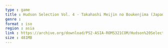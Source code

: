 ```yaml
---
type : game
title : Hudson Selection Vol. 4 - Takahashi Meijin no Boukenjima (Japan)
genre : 
format : iso
region : asia
link : https://archive.org/download/PS2-ASIA-ROMS321COM/Hudson%20Selection%20Vol.%204%20-%20Takahashi%20Meijin%20no%20Boukenjima%20%28Japan%29.7z
size : 481MB
---
```

